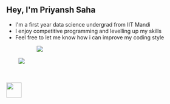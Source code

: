 ## Hey, I'm Priyansh Saha

- I'm a first year data science undergrad from IIT Mandi
- I enjoy competitive programming and levelling up my skills
- Feel free to let me know how i can improve my coding style

<div align = "center" style="display: flex; flex-direction: row;">
 <img align="center" style = "padding:2rem" src="https://github-readme-stats.vercel.app/api?username=psinfinity&count_private=true&show_icons=true&theme=transparent&hide=stars" />
 <img align="center" src="https://github-readme-stats.vercel.app/api/top-langs/?username=psinfinity&layout=compact&theme=transparent" />
</div>
 <br>
 <div style="display: flex; flex-direction: row;">
  <img height=40 src="https://camo.githubusercontent.com/740b035ed7f2f9a189b337373e57b98f8c3d61d2fbbb7d7872a6563646a20abc/68747470733a2f2f74656368737461636b2d67656e657261746f722e76657263656c2e6170702f707974686f6e2d69636f6e2e737667" />

 </div>
